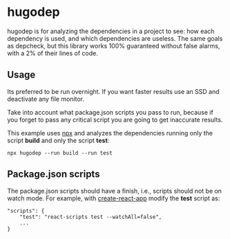 # hugodep

hugodep is for analyzing the dependencies in a project to see: how each dependency is used, and which dependencies are useless. The same goals as depcheck, but this library works 100% guaranteed without false alarms, with a 2% of their lines of code.

## Usage

Its preferred to be run overnight. If you want faster results use an SSD and deactivate any file monitor.

Take into account what package.json scripts you pass to run, because if you forget to pass any critical script you are going to get inaccurate results.

This example uses [npx](https://nodejs.dev/learn/the-npx-nodejs-package-runner) and analyzes the dependencies running only the script **build** and only the script **test**:

```
npx hugodep --run build --run test
```
## Package.json scripts

The package.json scripts should have a finish, i.e., scripts should not be on watch mode. For example, with [create-react-app](https://create-react-app.dev/docs/running-tests/#command-line-interface) modify the **test** script as:
```
"scripts": {
    "test": "react-scripts test --watchAll=false",
    ...
}
```